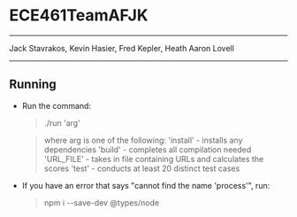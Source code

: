 # ECE461TeamAFJK
---

Jack Stavrakos, Kevin Hasier, Fred Kepler, Heath Aaron Lovell

---

## Running 
* Run the command:
    > ./run 'arg'
    
    > where arg is one of the following:
    > 'install'   - installs any dependencies
    > 'build'     - completes all compilation needed
    > 'URL_FILE'  - takes in file containing URLs and calculates the scores
    > 'test'      - conducts at least 20 distinct test cases

* If you have an error that says "cannot find the name 'process'", run:
    > npm i --save-dev @types/node